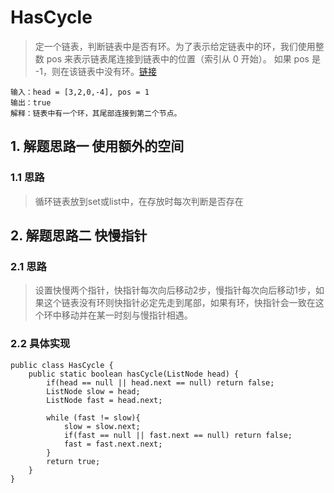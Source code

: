 # HasCycle
> 定一个链表，判断链表中是否有环。为了表示给定链表中的环，我们使用整数 pos 来表示链表尾连接到链表中的位置（索引从 0 开始）。 如果 pos 是 -1，则在该链表中没有环。[链接](https://leetcode-cn.com/problems/linked-list-cycle/)
```
输入：head = [3,2,0,-4], pos = 1
输出：true
解释：链表中有一个环，其尾部连接到第二个节点。
```
## 1. 解题思路一 使用额外的空间
### 1.1 思路
> 循环链表放到set或list中，在存放时每次判断是否存在
## 2. 解题思路二 快慢指针
### 2.1 思路
> 设置快慢两个指针，快指针每次向后移动2步，慢指针每次向后移动1步，如果这个链表没有环则快指针必定先走到尾部，如果有环，快指针会一致在这个环中移动并在某一时刻与慢指针相遇。
### 2.2 具体实现
```
public class HasCycle {
    public static boolean hasCycle(ListNode head) {
        if(head == null || head.next == null) return false;
        ListNode slow = head;
        ListNode fast = head.next;

        while (fast != slow){
            slow = slow.next;
            if(fast == null || fast.next == null) return false;
            fast = fast.next.next;
        }
        return true;
    }
}
```